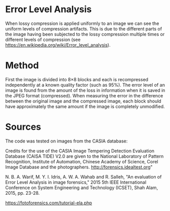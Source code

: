 # Error Level Analysis

When lossy compression is applied uniformly to an image we can see the uniform levels of compression artifacts. 
This is due to the different parts of the image having been subjected to the lossy compression multiple times or
different levels of compression (see https://en.wikipedia.org/wiki/Error_level_analysis).

# Method
First the image is divided into 8×8 blocks and each is recompressed independently at a known quality factor (such as 95%). 
The error level of an image is found from the amount of the loss in information when it is saved in the JPEG format 
(compressed). When measuring the error in the difference between the original image and the compressed image, 
each block should have approximately the same amount if the image is completely unmodified. 

# Sources
The code was tested on images from the CASIA database:

Credits for the use of the CASIA Image Tempering Detection Evaluation Database (CAISA TIDE) V2.0 are given to the National Laboratory of Pattern Recognition, Institute of Automation, Chinese Academy of Science, Corel Image Database and the photographers. http://forensics.idealtest.org"

N. B. A. Warif, M. Y. I. Idris, A. W. A. Wahab and R. Salleh, "An evaluation of Error Level Analysis in image forensics," 2015 5th IEEE International Conference on System Engineering and Technology (ICSET), Shah Alam, 2015, pp. 23-28.

https://fotoforensics.com/tutorial-ela.php

